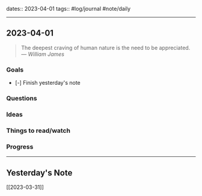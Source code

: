 dates:: 2023-04-01
tags:: #log/journal #note/daily 

---
## 2023-04-01

> The deepest craving of human nature is the need to be appreciated.
> — <cite>William James</cite>

### Goals 

- [-] Finish yesterday's note

### Questions

### Ideas



### Things to read/watch


### Progress




---
## Yesterday's Note

[[2023-03-31]]



